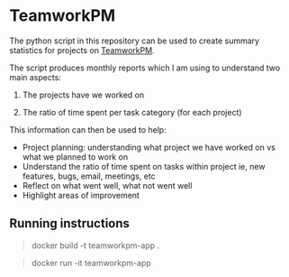 # TeamworkPM

The python script in this repository can be used to create summary statistics for projects on [TeamworkPM](https://www.teamwork.com/?partner=wd7z88gg5r). 

The script produces monthly reports which I am using to understand two main aspects:

1. The projects have we worked on

2. The ratio of time spent per task category (for each project)


This information can then be used to help:

- Project planning: understanding what project we have worked on vs what we planned to work on
- Understand the ratio of time spent on tasks within project
	ie, new features, bugs, email, meetings, etc  
- Reflect on what went well, what not went well
- Highlight areas of improvement



## Running instructions

> docker build -t teamworkpm-app .

> docker run -it teamworkpm-app
